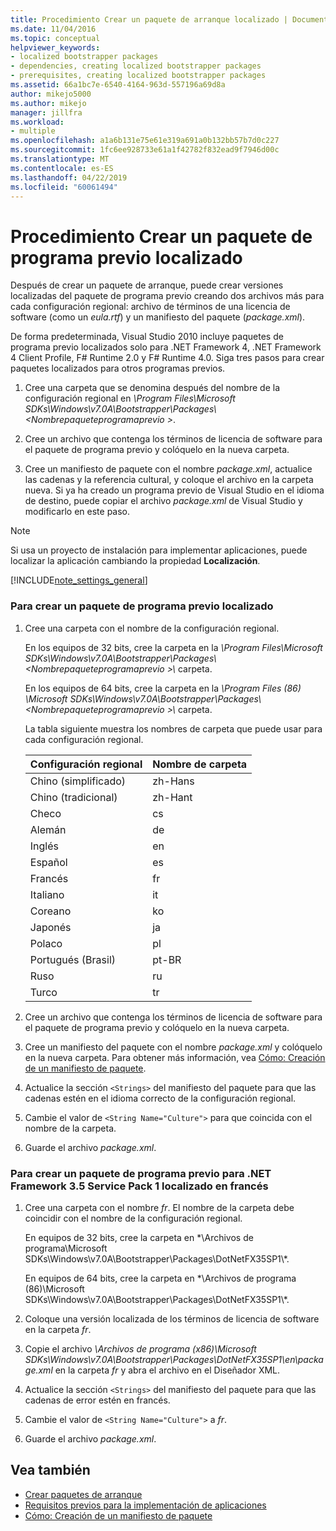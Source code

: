 ```yaml
---
title: Procedimiento Crear un paquete de arranque localizado | Documentos de Microsoft
ms.date: 11/04/2016
ms.topic: conceptual
helpviewer_keywords:
- localized bootstrapper packages
- dependencies, creating localized bootstrapper packages
- prerequisites, creating localized bootstrapper packages
ms.assetid: 66a1bc7e-6540-4164-963d-557196a69d8a
author: mikejo5000
ms.author: mikejo
manager: jillfra
ms.workload:
- multiple
ms.openlocfilehash: a1a6b131e75e61e319a691a0b132bb57b7d0c227
ms.sourcegitcommit: 1fc6ee928733e61a1f42782f832ead9f7946d00c
ms.translationtype: MT
ms.contentlocale: es-ES
ms.lasthandoff: 04/22/2019
ms.locfileid: "60061494"
---
```

# <a name="how-to-create-a-localized-bootstrapper-package"></a>Procedimiento Crear un paquete de programa previo localizado
Después de crear un paquete de arranque, puede crear versiones localizadas del paquete de programa previo creando dos archivos más para cada configuración regional: archivo de términos de una licencia de software (como un *eula.rtf*) y un manifiesto del paquete (*package.xml*).

 De forma predeterminada, Visual Studio 2010 incluye paquetes de programa previo localizados solo para .NET Framework 4, .NET Framework 4 Client Profile, F# Runtime 2.0 y F# Runtime 4.0. Siga tres pasos para crear paquetes localizados para otros programas previos.

1. Cree una carpeta que se denomina después del nombre de la configuración regional en *\Program Files\Microsoft SDKs\Windows\v7.0A\Bootstrapper\Packages\\\<Nombrepaqueteprogramaprevio >*.

2. Cree un archivo que contenga los términos de licencia de software para el paquete de programa previo y colóquelo en la nueva carpeta.

3. Cree un manifiesto de paquete con el nombre *package.xml*, actualice las cadenas y la referencia cultural, y coloque el archivo en la carpeta nueva. Si ya ha creado un programa previo de Visual Studio en el idioma de destino, puede copiar el archivo *package.xml* de Visual Studio y modificarlo en este paso.

> [!NOTE]
>  Si usa un proyecto de instalación para implementar aplicaciones, puede localizar la aplicación cambiando la propiedad **Localización**.

 [!INCLUDE[note_settings_general](../data-tools/includes/note_settings_general_md.md)]

### <a name="to-create-a-localized-bootstrapper-package"></a>Para crear un paquete de programa previo localizado

1. Cree una carpeta con el nombre de la configuración regional.

     En los equipos de 32 bits, cree la carpeta en la *\Program Files\Microsoft SDKs\Windows\v7.0A\Bootstrapper\Packages\\\<Nombrepaqueteprogramaprevio >\\*  carpeta.

     En los equipos de 64 bits, cree la carpeta en la *\Program Files (86) \Microsoft SDKs\Windows\v7.0A\Bootstrapper\Packages\\\<Nombrepaqueteprogramaprevio >\\*  carpeta.

     La tabla siguiente muestra los nombres de carpeta que puede usar para cada configuración regional.

    |Configuración regional|Nombre de carpeta|
    |------------|-----------------|
    |Chino (simplificado)|zh-Hans|
    |Chino (tradicional)|zh-Hant|
    |Checo|cs|
    |Alemán|de|
    |Inglés|en|
    |Español|es|
    |Francés|fr|
    |Italiano|it|
    |Coreano|ko|
    |Japonés|ja|
    |Polaco|pl|
    |Portugués (Brasil)|pt-BR|
    |Ruso|ru|
    |Turco|tr|

2. Cree un archivo que contenga los términos de licencia de software para el paquete de programa previo y colóquelo en la nueva carpeta.

3. Cree un manifiesto del paquete con el nombre *package.xml* y colóquelo en la nueva carpeta. Para obtener más información, vea [Cómo: Creación de un manifiesto de paquete](../deployment/how-to-create-a-package-manifest.md).

4. Actualice la sección `<Strings>` del manifiesto del paquete para que las cadenas estén en el idioma correcto de la configuración regional.

5. Cambie el valor de `<String Name="Culture">` para que coincida con el nombre de la carpeta.

6. Guarde el archivo *package.xml*.

### <a name="to-create-a-bootstrapper-package-for-net-framework-35-service-pack-1-localized-in-french"></a>Para crear un paquete de programa previo para .NET Framework 3.5 Service Pack 1 localizado en francés

1. Cree una carpeta con el nombre *fr*. El nombre de la carpeta debe coincidir con el nombre de la configuración regional.

     En equipos de 32 bits, cree la carpeta en *\Archivos de programa\Microsoft SDKs\Windows\v7.0A\Bootstrapper\Packages\DotNetFX35SP1\\\*.

     En equipos de 64 bits, cree la carpeta en *\Archivos de programa (86)\Microsoft SDKs\Windows\v7.0A\Bootstrapper\Packages\DotNetFX35SP1\\\*.

2. Coloque una versión localizada de los términos de licencia de software en la carpeta *fr*.

3. Copie el archivo *\Archivos de programa (x86)\Microsoft SDKs\Windows\v7.0A\Bootstrapper\Packages\DotNetFX35SP1\en\package.xml* en la carpeta *fr* y abra el archivo en el Diseñador XML.

4. Actualice la sección `<Strings>` del manifiesto del paquete para que las cadenas de error estén en francés.

5. Cambie el valor de `<String Name="Culture">` a *fr*.

6. Guarde el archivo *package.xml*.

## <a name="see-also"></a>Vea también
- [Crear paquetes de arranque](../deployment/creating-bootstrapper-packages.md)
- [Requisitos previos para la implementación de aplicaciones](../deployment/application-deployment-prerequisites.md)
- [Cómo: Creación de un manifiesto de paquete](../deployment/how-to-create-a-package-manifest.md)